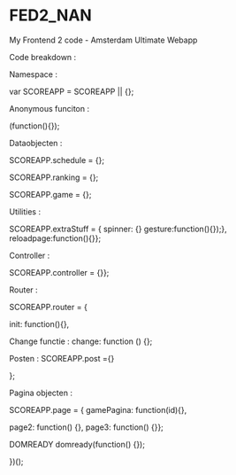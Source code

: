 FED2_NAN
========

My Frontend 2 code - Amsterdam Ultimate Webapp

Code breakdown :


Namespace :

var SCOREAPP = SCOREAPP || {};

Anonymous funciton :

(function(){});

Dataobjecten :

SCOREAPP.schedule = {};

SCOREAPP.ranking = {};

SCOREAPP.game = {};

Utilities :

SCOREAPP.extraStuff = {
spinner: {}
gesture:function(){});},
reloadpage:function(){}};

Controller :

SCOREAPP.controller = {}};

Router :

SCOREAPP.router = {

init: function(){},
		
		
Change functie :
change: function () {};


Posten :
SCOREAPP.post ={}

};

Pagina objecten :

SCOREAPP.page = {
gamePagina: function(id){},
       
page2: function() {},
page3: function() {}};

DOMREADY
domready(function() {});


})();
